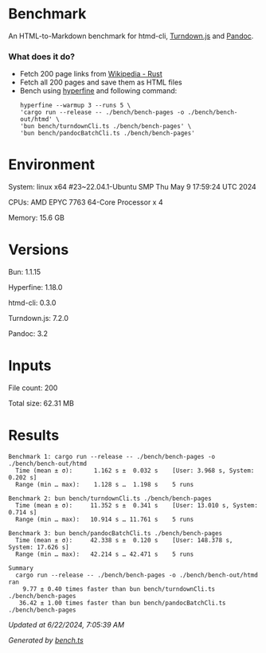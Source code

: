 # Benchmark

An HTML-to-Markdown benchmark for htmd-cli, [Turndown.js](https://github.com/mixmark-io/turndown) and [Pandoc](https://github.com/jgm/pandoc).

### What does it do?

- Fetch 200 page links from [Wikipedia - Rust](<https://en.wikipedia.org/wiki/Rust_(programming_language)>)
- Fetch all 200 pages and save them as HTML files
- Bench using [hyperfine](https://github.com/sharkdp/hyperfine) and following command:
  ```
  hyperfine --warmup 3 --runs 5 \
  'cargo run --release -- ./bench/bench-pages -o ./bench/bench-out/htmd' \
  'bun bench/turndownCli.ts ./bench/bench-pages' \
  'bun bench/pandocBatchCli.ts ./bench/bench-pages'
  ```

# Environment

System: linux x64 #23~22.04.1-Ubuntu SMP Thu May  9 17:59:24 UTC 2024

CPUs: AMD EPYC 7763 64-Core Processor x 4

Memory: 15.6 GB

# Versions

Bun: 1.1.15

Hyperfine: 1.18.0

htmd-cli: 0.3.0

Turndown.js: 7.2.0

Pandoc: 3.2

# Inputs

File count: 200

Total size: 62.31 MB

# Results

```
Benchmark 1: cargo run --release -- ./bench/bench-pages -o ./bench/bench-out/htmd
  Time (mean ± σ):      1.162 s ±  0.032 s    [User: 3.968 s, System: 0.202 s]
  Range (min … max):    1.128 s …  1.198 s    5 runs
 
Benchmark 2: bun bench/turndownCli.ts ./bench/bench-pages
  Time (mean ± σ):     11.352 s ±  0.341 s    [User: 13.010 s, System: 0.714 s]
  Range (min … max):   10.914 s … 11.761 s    5 runs
 
Benchmark 3: bun bench/pandocBatchCli.ts ./bench/bench-pages
  Time (mean ± σ):     42.338 s ±  0.120 s    [User: 148.378 s, System: 17.626 s]
  Range (min … max):   42.214 s … 42.471 s    5 runs
 
Summary
  cargo run --release -- ./bench/bench-pages -o ./bench/bench-out/htmd ran
    9.77 ± 0.40 times faster than bun bench/turndownCli.ts ./bench/bench-pages
   36.42 ± 1.00 times faster than bun bench/pandocBatchCli.ts ./bench/bench-pages

```

*Updated at 6/22/2024, 7:05:39 AM*

*Generated by [bench.ts](bench.ts)*
